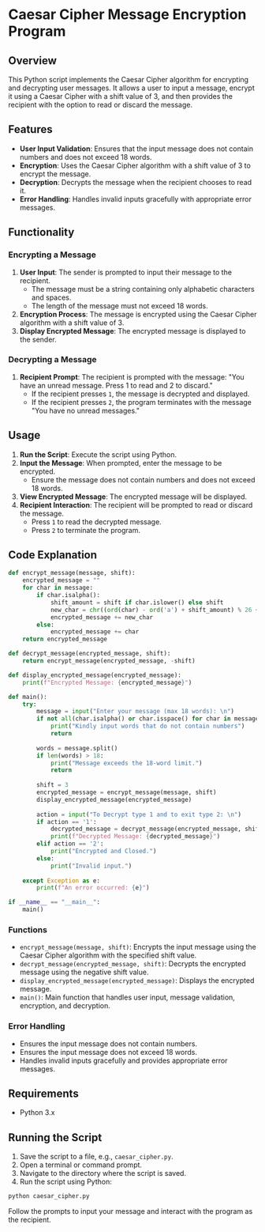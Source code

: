 # Caesar Cipher Message Encryption Program

## Overview

This Python script implements the Caesar Cipher algorithm for encrypting and decrypting user messages. It allows a user to input a message, encrypt it using a Caesar Cipher with a shift value of 3, and then provides the recipient with the option to read or discard the message.

## Features

- **User Input Validation**: Ensures that the input message does not contain numbers and does not exceed 18 words.
- **Encryption**: Uses the Caesar Cipher algorithm with a shift value of 3 to encrypt the message.
- **Decryption**: Decrypts the message when the recipient chooses to read it.
- **Error Handling**: Handles invalid inputs gracefully with appropriate error messages.

## Functionality

### Encrypting a Message

1. **User Input**: The sender is prompted to input their message to the recipient.
   - The message must be a string containing only alphabetic characters and spaces.
   - The length of the message must not exceed 18 words.
2. **Encryption Process**: The message is encrypted using the Caesar Cipher algorithm with a shift value of 3.
3. **Display Encrypted Message**: The encrypted message is displayed to the sender.

### Decrypting a Message

1. **Recipient Prompt**: The recipient is prompted with the message: "You have an unread message. Press 1 to read and 2 to discard."
   - If the recipient presses `1`, the message is decrypted and displayed.
   - If the recipient presses `2`, the program terminates with the message "You have no unread messages."

## Usage

1. **Run the Script**: Execute the script using Python.
2. **Input the Message**: When prompted, enter the message to be encrypted.
   - Ensure the message does not contain numbers and does not exceed 18 words.
3. **View Encrypted Message**: The encrypted message will be displayed.
4. **Recipient Interaction**: The recipient will be prompted to read or discard the message.
   - Press `1` to read the decrypted message.
   - Press `2` to terminate the program.

## Code Explanation

```python
def encrypt_message(message, shift):
    encrypted_message = ""
    for char in message:
        if char.isalpha():
            shift_amount = shift if char.islower() else shift
            new_char = chr((ord(char) - ord('a') + shift_amount) % 26 + ord('a')) if char.islower() else chr((ord(char) - ord('A') + shift_amount) % 26 + ord('A'))
            encrypted_message += new_char
        else:
            encrypted_message += char
    return encrypted_message

def decrypt_message(encrypted_message, shift):
    return encrypt_message(encrypted_message, -shift)

def display_encrypted_message(encrypted_message):
    print(f"Encrypted Message: {encrypted_message}")

def main():
    try:
        message = input("Enter your message (max 18 words): \n")
        if not all(char.isalpha() or char.isspace() for char in message):
            print("Kindly input words that do not contain numbers")
            return
        
        words = message.split()
        if len(words) > 18:
            print("Message exceeds the 18-word limit.")
            return
        
        shift = 3
        encrypted_message = encrypt_message(message, shift)
        display_encrypted_message(encrypted_message)
        
        action = input("To Decrypt type 1 and to exit type 2: \n")
        if action == '1':
            decrypted_message = decrypt_message(encrypted_message, shift)
            print(f"Decrypted Message: {decrypted_message}")
        elif action == '2':
            print("Encrypted and Closed.")
        else:
            print("Invalid input.")
    
    except Exception as e:
        print(f"An error occurred: {e}")

if __name__ == "__main__":
    main()
```

### Functions

- `encrypt_message(message, shift)`: Encrypts the input message using the Caesar Cipher algorithm with the specified shift value.
- `decrypt_message(encrypted_message, shift)`: Decrypts the encrypted message using the negative shift value.
- `display_encrypted_message(encrypted_message)`: Displays the encrypted message.
- `main()`: Main function that handles user input, message validation, encryption, and decryption.

### Error Handling

- Ensures the input message does not contain numbers.
- Ensures the input message does not exceed 18 words.
- Handles invalid inputs gracefully and provides appropriate error messages.

## Requirements

- Python 3.x

## Running the Script

1. Save the script to a file, e.g., `caesar_cipher.py`.
2. Open a terminal or command prompt.
3. Navigate to the directory where the script is saved.
4. Run the script using Python:

```sh
python caesar_cipher.py
```

Follow the prompts to input your message and interact with the program as the recipient.
